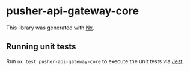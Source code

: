 # pusher-api-gateway-core

This library was generated with [Nx](https://nx.dev).

## Running unit tests

Run `nx test pusher-api-gateway-core` to execute the unit tests via [Jest](https://jestjs.io).
